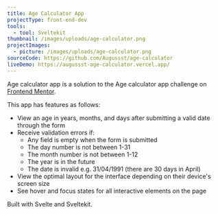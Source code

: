 ```yaml
---
title: Age Calculator App
projectType: front-end-dev
tools:
  - tool: Sveltekit
thumbnail: /images/uploads/age-calculator.png
projectImages:
  - picture: /images/uploads/age-calculator.png
sourceCode: https://github.com/Augussst/age-calculator
liveDemo: https://augussst-age-calculator.vercel.app/
---
```

Age calculator app is a solution to the Age calculator app challenge on [Frontend Mentor](https://www.frontendmentor.io/challenges/age-calculator-app-dF9DFFpj-Q).

This app has features as follows:

* View an age in years, months, and days after submitting a valid date through the form
* Receive validation errors if:
  * Any field is empty when the form is submitted
  * The day number is not between 1-31
  * The month number is not between 1-12
  * The year is in the future
  * The date is invalid e.g. 31/04/1991 (there are 30 days in April)
* View the optimal layout for the interface depending on their device's screen size
* See hover and focus states for all interactive elements on the page

Built with Svelte and Sveltekit.